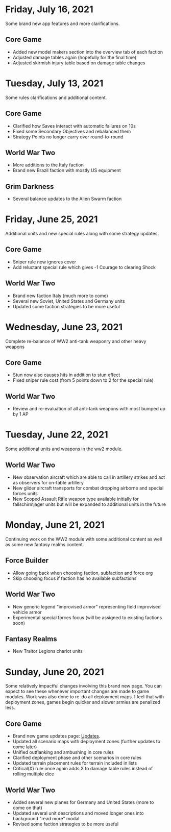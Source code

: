 # Friday, July 16, 2021
Some brand new app features and more clarifications.

## Core Game
- Added new model makers section into the overview tab of each faction
- Adjusted damage tables again (hopefully for the final time)
- Adjusted skirmish injury table based on damage table changes

# Tuesday, July 13, 2021
Some rules clarifications and additional content.

## Core Game
- Clarified how Saves interact with automatic failures on 10s
- Fixed some Secondary Objectives and rebalanced them
- Strategy Points no longer carry over round-to-round

## World War Two
- More additions to the Italy faction
- Brand new Brazil faction with mostly US equipment

## Grim Darkness
- Several balance updates to the Alien Swarm faction

# Friday, June 25, 2021
Additional units and new special rules along with some strategy updates.
## Core Game
- Sniper rule now ignores cover
- Add reluctant special rule which gives -1 Courage to clearing Shock

## World War Two
- Brand new faction Italy (much more to come)
- Several new Soviet, United States and Germany units
- Updated some faction strategies to be more useful

# Wednesday, June 23, 2021
Complete re-balance of WW2 anti-tank weaponry and other heavy weapons
## Core Game
- Stun now also causes hits in addition to stun effect
- Fixed sniper rule cost (from 5 points down to 2 for the special rule)

## World War Two
- Review and re-evaluation of all anti-tank weapons with most bumped up by 1 AP

# Tuesday, June 22, 2021
Some additional units and weapons in the ww2 module.
## World War Two
- New observation aircraft which are able to call in artillery strikes and act as observers for on-table artillery
- New glider aircraft transports for combat dropping airborne and special forces units
- New Scoped Assault Rifle weapon type available initially for fallschirmjager units but will be expanded to additional units in the future

# Monday, June 21, 2021
Continuing work on the WW2 module with some additional content as well as some new fantasy realms content.
## Force Builder
- Allow going back when choosing faction, subfaction and force org
- Skip choosing focus if faction has no available subfactions
## World War Two
- New generic legend "improvised armor" representing field improvised vehicle armor
- Experimental special forces focus (will be assigned to existing factions soon)
## Fantasy Realms
- New Traitor Legions chariot units

# Sunday, June 20, 2021
Some relatively impactful changes involving this brand new page. You can expect to see these whenever important changes are made to game modules.
Work was also done to re-do all deployment maps. I feel that with deployment zones, games begin quicker and slower armies are penalized less.
## Core Game
- Brand new game updates page: [Updates](https://battleforged.indiegamerules.com/updates).
- Updated all scenario maps with deployment zones (further updates to come later)
- Unified outflanking and ambushing in core rules
- Clarified deployment phase and other scenarios in core rules
- Updated terrain placement rules for terrain included in lists
- Critical(X) rule once again adds X to damage table rules instead of rolling multiple dice
## World War Two
- Added several new planes for Germany and United States (more to come on that)
- Updated several unit descriptions and moved longer ones into background "read more" modal
- Revised some faction strategies to be more useful